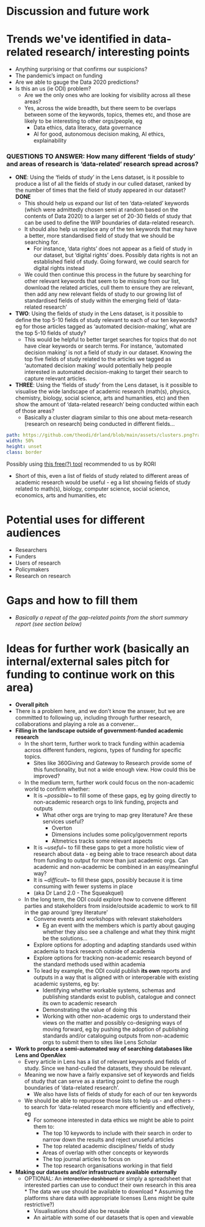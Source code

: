 # Discussion and future work

# Trends we've identified in data-related research/ interesting points

* Anything surprising or that confirms our suspicions? 
* The pandemic’s impact on funding
* Are we able to gauge the Data 2020 predictions?
* Is this an us (ie ODI) problem?
	* Are we the only ones who are looking for visibility across all these areas?
	* Yes, across the wide breadth, but there seem to be overlaps between some of the keywords, topics, themes etc, and those are likely to be interesting to other orgs/people, eg
		* Data ethics, data literacy, data governance
		* AI for good, autonomous decision making, AI ethics, explainability

### QUESTIONS TO ANSWER: How many different ‘fields of study’ and areas of research is ‘data-related’ research spread across?
* **ONE**: Using the ‘fields of study’ in the Lens dataset, is it possible to produce a list of all the fields of study in our culled dataset, ranked by the number of times that the field of study appeared in our dataset? **DONE**
	* This should help us expand our list of ten ‘data-related’ keywords (which were admittedly chosen semi at random based on the contents of Data 2020) to a larger set of 20-30 fields of study that can be used to define the WIP boundaries of data-related research.
	* It should also help us replace any of the ten keywords that may have a better, more standardised field of study that we should be searching for.
		* For instance, ‘data rights’ does not appear as a field of study in our dataset, but ‘digital rights’ does. Possibly data rights is not an established field of study. Going forward, we could search for digital rights instead
	* We could then continue this process in the future by searching for other relevant keywords that seem to be missing from our list, download the related articles, cull them to ensure they are relevant, then add any new relevant fields of study to our growing list of standardised fields of study within the emerging field of ‘data-related research’
* **TWO**: Using the fields of study in the Lens dataset, is it possible to define the top 5-10 fields of study relevant to each of our ten keywords? eg for those articles tagged as ‘automated decision-making’, what are the top 5-10 fields of study?
	* This would be helpful to better target searches for topics that do not have clear keywords or search terms. For instance, ‘automated decision making’ is not a field of study in our dataset. Knowing the top five fields of study related to the articles we tagged as ‘automated decision making’ would potentially help people interested in automated decision-making to target their search to capture relevant articles.
* **THREE**: Using the ‘fields of study’ from the Lens dataset, is it possible to visualise the wide landscape of academic research (math(s), physics, chemistry, biology, social science, arts and humanities, etc) and then show the amount of ‘data-related research’ being conducted within each of those areas? 
	* Basically a cluster diagram similar to this one about meta-research (research on research) being conducted in different fields…

```yaml image
path: https://github.com/theodi/drland/blob/main/assets/clusters.png?raw=true
width: 50%
height: unset
class: border
```

Possibly using  [this free(?) tool](https://www.vosviewer.com/)  recommended to us by RORI
* Short of this, even a list of fields of study related to different areas of academic research would be useful - eg a list showing fields of study related to math(s), biology, computer science, social science, economics, arts and humanities, etc

# Potential uses for different audiences

* Researchers
* Funders
* Users of research
* Policymakers
* Research on research

# Gaps and how to fill them

* *Basically a repeat of the gap-related points from the short summary report (see section below)*

# Ideas for further work (basically an internal/external sales pitch for funding to continue work on this area)

* **Overall pitch**
* There is a problem here, and we don’t know the answer, but we are committed to following up, including through further research, collaborations and playing a role as a convener… 
* **Filling in the landscape outside of government-funded academic research**
	* In the short term, further work to track funding within academia across different funders, regions, types of funding for specific topics. 
		* Sites like 360Giving and Gateway to Research provide some of this functionality, but not a wide enough view. How could this be improved?
	* In the medium term, further work could focus on the non-academic world to confirm whether:
		* It is *~possible~* to fill some of these gaps, eg by going directly to non-academic research orgs to link funding, projects and outputs
			* What other orgs are trying to map grey literature? Are these services useful?
				* Overton
				* Dimensions includes some policy/government reports
				* Altmetrics tracks some relevant aspects
		* It is *~useful~* to fill these gaps to get a more holistic view of research about data - eg being able to trace research about data from funding to output for more than just academic orgs. Can academic and non-academic be combined in an easy/meaningful way?
		* It is *~difficult~* to fill these gaps, possibly because it is time consuming with fewer systems in place
		* (aka Dr Land 2.0 - The Squeakquel) 
	* In the long term, the ODI could explore how to convene different parties and stakeholders from inside/outside academic to work to fill in the gap around ‘grey literature’
		* Convene events and workshops with relevant stakeholders
			* Eg an event with the members which is partly about gauging whether they also see a challenge and what they think might be the solutions… 
		* Explore options for adopting and adapting standards used within academia to track research outside of academia
		* Explore options for tracking non-academic research beyond of the standard methods used within academia
		* To lead by example, the ODI could publish **its own** reports and outputs in a way that is aligned with or interoperable with existing academic systems, eg by:
			* Identifying whether workable systems, schemas and publishing standards exist to publish, catalogue and connect its own to academic research
			* Demonstrating the value of doing this
			* Working with other non-academic orgs to understand their views on the matter and possibly co-designing ways of moving forward, eg by pushing the adoption of publishing standards and/or cataloguing outputs from non-academic orgs to submit them to sites like Lens Scholar
* **Work to produce a semi-automated way of searching databases like Lens and OpenAlex**
	* Every article in Lens has a list of relevant keywords and fields of study. Since we hand-culled the datasets, they should be relevant. 
	* Meaning we now have a fairly expansive set of keywords and fields of study that can serve as a starting point to define the rough boundaries of ‘data-related research’. 
		* We also have lists of fields of study for each of our ten keywords
	* We should be able to repurpose those lists to help us - and others - to search for ‘data-related research more efficiently and effectively, eg
		* For someone interested in data ethics we might be able to point them to:
			* The top 10 keywords to include with their search in order to narrow down the results and reject unuseful articles
			* The top related academic disciplines/ fields of study
			* Areas of overlap with other concepts or keywords
			* The top journal articles to focus on
			* The top research organisations working in that field
* **Making our datasets and/or infrastructure available externally**
	* OPTIONAL: An ~~interactive dashboard~~ or simply a spreadsheet that interested parties can use to conduct their own research in this area 		* The data we use should be available to download 
			* Assuming the platforms share data with appropriate licenses (Lens might be quite restrictive?)
		* Visualisations should also be reusable
		* An airtable with some of our datasets that is open and viewable
